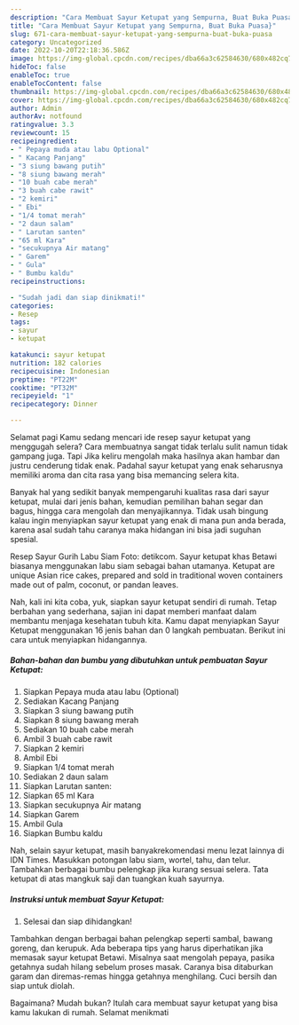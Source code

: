 ```yaml
---
description: "Cara Membuat Sayur Ketupat yang Sempurna, Buat Buka Puasa}"
title: "Cara Membuat Sayur Ketupat yang Sempurna, Buat Buka Puasa}"
slug: 671-cara-membuat-sayur-ketupat-yang-sempurna-buat-buka-puasa
category: Uncategorized
date: 2022-10-20T22:18:36.586Z
image: https://img-global.cpcdn.com/recipes/dba66a3c62584630/680x482cq70/sayur-ketupat-foto-resep-utama.jpg
hideToc: false
enableToc: true
enableTocContent: false
thumbnail: https://img-global.cpcdn.com/recipes/dba66a3c62584630/680x482cq70/sayur-ketupat-foto-resep-utama.jpg
cover: https://img-global.cpcdn.com/recipes/dba66a3c62584630/680x482cq70/sayur-ketupat-foto-resep-utama.jpg
author: Admin
authorAv: notfound
ratingvalue: 3.3
reviewcount: 15
recipeingredient:
- " Pepaya muda atau labu Optional"
- " Kacang Panjang"
- "3 siung bawang putih"
- "8 siung bawang merah"
- "10 buah cabe merah"
- "3 buah cabe rawit"
- "2 kemiri"
- " Ebi"
- "1/4 tomat merah"
- "2 daun salam"
- " Larutan santen"
- "65 ml Kara"
- "secukupnya Air matang"
- " Garem"
- " Gula"
- " Bumbu kaldu"
recipeinstructions:

- "Sudah jadi dan siap dinikmati!"
categories:
- Resep
tags:
- sayur
- ketupat

katakunci: sayur ketupat 
nutrition: 182 calories
recipecuisine: Indonesian
preptime: "PT22M"
cooktime: "PT32M"
recipeyield: "1"
recipecategory: Dinner

---
```



Selamat pagi Kamu sedang mencari ide resep sayur ketupat yang menggugah selera? Cara membuatnya sangat tidak terlalu sulit namun tidak gampang juga. Tapi Jika keliru mengolah maka hasilnya akan hambar dan justru cenderung tidak enak. Padahal sayur ketupat yang enak seharusnya memiliki aroma dan cita rasa yang bisa memancing selera kita.


Banyak hal yang sedikit banyak mempengaruhi kualitas rasa dari sayur ketupat, mulai dari jenis bahan, kemudian pemilihan bahan segar dan bagus, hingga cara mengolah dan menyajikannya. Tidak usah bingung kalau ingin menyiapkan sayur ketupat yang enak di mana pun anda berada, karena asal sudah tahu caranya maka hidangan ini bisa jadi suguhan spesial.

Resep Sayur Gurih Labu Siam Foto: detikcom. Sayur ketupat khas Betawi biasanya menggunakan labu siam sebagai bahan utamanya. Ketupat are unique Asian rice cakes, prepared and sold in traditional woven containers made out of palm, coconut, or pandan leaves.


Nah, kali ini kita coba, yuk, siapkan sayur ketupat sendiri di rumah. Tetap berbahan yang sederhana, sajian ini dapat memberi manfaat dalam membantu menjaga kesehatan tubuh kita. Kamu dapat menyiapkan Sayur Ketupat menggunakan 16 jenis bahan dan 0 langkah pembuatan. Berikut ini cara untuk menyiapkan hidangannya.

<!--inarticleads1-->

##### Bahan-bahan dan bumbu yang dibutuhkan untuk pembuatan Sayur Ketupat:

1. Siapkan  Pepaya muda atau labu (Optional)
1. Sediakan  Kacang Panjang
1. Siapkan 3 siung bawang putih
1. Siapkan 8 siung bawang merah
1. Sediakan 10 buah cabe merah
1. Ambil 3 buah cabe rawit
1. Siapkan 2 kemiri
1. Ambil  Ebi
1. Siapkan 1/4 tomat merah
1. Sediakan 2 daun salam
1. Siapkan  Larutan santen:
1. Siapkan 65 ml Kara
1. Siapkan secukupnya Air matang
1. Siapkan  Garem
1. Ambil  Gula
1. Siapkan  Bumbu kaldu


Nah, selain sayur ketupat, masih banyakrekomendasi menu lezat lainnya di IDN Times. Masukkan potongan labu siam, wortel, tahu, dan telur. Tambahkan berbagai bumbu pelengkap jika kurang sesuai selera. Tata ketupat di atas mangkuk saji dan tuangkan kuah sayurnya. 

<!--inarticleads2-->

##### Instruksi untuk membuat Sayur Ketupat:


1. Selesai dan siap dihidangkan!

Tambahkan dengan berbagai bahan pelengkap seperti sambal, bawang goreng, dan kerupuk. Ada beberapa tips yang harus diperhatikan jika memasak sayur ketupat Betawi. Misalnya saat mengolah pepaya, pasika getahnya sudah hilang sebelum proses masak. Caranya bisa ditaburkan garam dan diremas-remas hingga getahnya menghilang. Cuci bersih dan siap untuk diolah. 

Bagaimana? Mudah bukan? Itulah cara membuat sayur ketupat yang bisa kamu lakukan di rumah. Selamat menikmati
